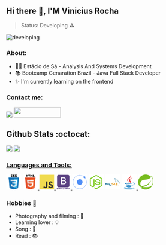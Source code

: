 ## Hi there 👋, I'M Vinicius Rocha
> Status: Developing ⚠️
<img align = "center" height="150rem" alt="developing" src="https://media.giphy.com/media/iIqmM5tTjmpOB9mpbn/giphy.gif"> 



### About: 
- 👩‍💻 Estácio de Sá - Analysis And Systems Development
- 📚 Bootcamp Genaration Brazil - Java Full Stack Developer 
- ✨ I'm currently learning on the frontend


### Contact me:

 <div>
  <a href="https://www.linkedin.com/in/rochaavinicius/" target="_blank"><img src="https://img.shields.io/badge/-LinkedIn-%230077B5?style=for-the-badge&logo=linkedin&logoColor=white" target="_blank"></a>
 <a href = "mailto: rochaa.vinicius@outlook.com"><img width="125" height="28" src="https://i.imgur.com/br4ddNw.png" target="_blank"></a>
</div>

## Github Stats :octocat:
  <div>
  <a href="https://github.com/Rocha-Vinicius">
  <img height="160em" src="https://github-readme-stats.vercel.app/api?username=Rocha-Vinicius&show_icons=true&theme=dracula&include_all_commits=true&count_private=true"/>
  <img height="160em" src="https://github-readme-stats.vercel.app/api/top-langs/?username=Rocha-Vinicius&layout=compact&langs_count=16&theme=dracula"/>
<div>

<h3 align="left">Languages and Tools:</h3>
<p align="left"> 
  <a href="https://www.w3schools.com/css/" target="_blank"> <img src="https://raw.githubusercontent.com/devicons/devicon/master/icons/css3/css3-original-wordmark.svg" alt="css3"   width="40" height="40"/></a> 
  <a href="https://www.w3.org/html/" target="_blank"> <img src="https://raw.githubusercontent.com/devicons/devicon/master/icons/html5/html5-original-wordmark.svg" alt="html5"     width="40" height="40"/> </a> 
  <a href="https://developer.mozilla.org/en-US/docs/Web/JavaScript" target="_blank"> <img    src="https://raw.githubusercontent.com/devicons/devicon/master/icons/javascript/javascript-original.svg" alt="javascript" width="40" height="40"/> </a> 
  <a href="https://www.w3schools.com/bootstrap/" target="_blank"><img  src="https://github.com/devicons/devicon/blob/2ae2a900d2f041da66e950e4d48052658d850630/icons/bootstrap/bootstrap-plain-wordmark.svg" width="40" height="40"/> </a>
  <a href="https://www.w3schools.com/ionic/" target="_blank"><img  src="https://github.com/devicons/devicon/blob/2ae2a900d2f041da66e950e4d48052658d850630/icons/ionic/ionic-original.svg" width="40" height="40"/></a>
  <a href="https://www.w3schools.com/nodejs/" target="_blank"><img  src="https://github.com/devicons/devicon/blob/2ae2a900d2f041da66e950e4d48052658d850630/icons/nodejs/nodejs-original.svg" width="40" height="40"/></a>
 <a href="https://www.mysql.com/" target="_blank"> <img src="https://raw.githubusercontent.com/devicons/devicon/master/icons/mysql/mysql-original-wordmark.svg" alt="mysql"  width="40" height="40"/></a> 
  <a href="https://www.java.com" target="_blank"> <img src="https://raw.githubusercontent.com/devicons/devicon/master/icons/java/java-original.svg" alt="java" width="40"        height="40"/> </a> 
   <a href="https://www.w3spoint.com/spring-tutorial/" target="_blank"><img  src="https://github.com/devicons/devicon/blob/2ae2a900d2f041da66e950e4d48052658d850630/icons/spring/spring-original.svg" width="40" height="40"/> </a>
 </p>


### Hobbies :jack_o_lantern:
* Photography and filming : 🎥
* Learning lover : 💡
* Song : 🎸
* Read : 📚
